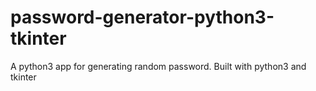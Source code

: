 # password-generator-python3-tkinter
A python3 app for generating random password. Built with python3 and tkinter
